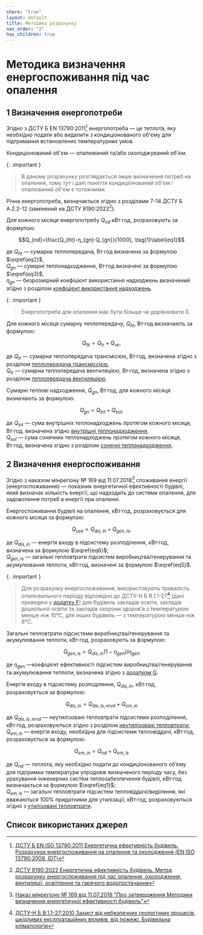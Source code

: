 ```yaml
---
share: "true"
layout: default
title: Методика розрахунку
nav_order: "2"
has_children: true
---
```



# Методика визначення енергоспоживання під час опалення

## 1 Визначення енергопотреби

Згідно з ДСТУ Б EN 13790:2011[^1] енергопотреба — це теплота, яку необхідно подати або видалити з кондиціонованого об'єму для підтримання встановлених температурних умов.

Кондиціонований об'єм — опалюваний та/або охолоджуваний об'єм.

{: .important }
> В даному розрахунку розглядається лише визначення потреб на опалення, тому тут і далі поняття кондиціонований об'єм і опалюваний об'єм є тотожними.

Річна енергопотреба, визначається згідно з розділами 7-14 ДСТУ Б А.2.2-12 (замінений на ДСТУ 9190:2022[^2]).

Для кожного місяця енергопотребу $Q_{nd}$ кВт·год, розраховують за формулою:

$$Q_{nd}=\frac{Q_{ht}-η_{gn}·Q_{gn}}{1000}, \tag{1}\label{eq1}$$

де $Q_{ht}$ — сумарна теплопередача, Вт·год визначена за формулою $\eqref{eq2}$,  
$Q_{gn}$ — сумарні теплонадходження, Вт·год визначені за формулою $\eqref{eq3}$,  
$η_{gn}$ — безрозмірний коефіцієнт використання надходжень визначений згідно з розділом [коефіцієнт використання надходжень](./utilisation-factor.md).

{: .important }
> Енергопотреба для опалення має бути більше чи дорівнювати 0.

Для кожного місяця сумарну теплопередачу, $Q_{ht}$, Вт·год визначають за формулою:

$$
Q_{ht}=Q_{tr}+Q_{ve}, \tag{2}
\label{eq2}
$$

де $Q_{tr}$ — сумарна теплопередача трансмісією, Вт·год, визначена згідно з розділом [теплопередача трансміссією](./transmission.md),  
$Q_{tr}$ — сумарна теплопередача вентиляцією, Вт·год, визначена згідно з розділом [теплопередача вентиляцією](./ventilation.md).

Сумарні теплові надходження, $Q_{gn}$, Вт·год, для кожного місяця визначають за формулою:

$$
Q_{gn}=Q_{int}+Q_{sol},\tag{3}
\label{eq3}
$$

де $Q_{int}$ — сума внутрішніх теплонадходжень протягом кожного місяця, Вт·год, визначена згідно [внутрішні теплонадходження](./internal.md),  
$Q_{sol}$ — сума сонячних теплонадходжень протягом кожного місяця, Вт·год, визначена згідно з розділом [сонячні теплонадходження](./solar.md).

## 2 Визначення енергоспоживання

Згідно з наказом мінрегіону № 169 від 11.07.2018[^3] споживання енергії (енергоспоживання) — показник енергетичної ефективності будівлі, який визначає кількість енергії, що надходить до системи опалення, для задоволення потреб в енергії при опаленні.

Енергоспоживання будівлі на опалення, кВт·год, розраховується для кожного місяця за формулою:

$$Q_{use}=Q_{dis,in}+Q_{gen,ls},\tag{4}$$

де $Q_{dis,in}$  — енергія входу в підсистему розподілення, кВт·год, визначена за формулою $\eqref{eq6}$;  
$Q_{gen,ls}$ — загальні тепловтрати підсистем виробництва/генерування та акумулювання теплоти, кВт·год, визначені за формулою $\eqref{eq5}$.  

{: .important }
> Для розрахунку енергоспоживання, використовують тривалість опалювального періоду відповідно до ДСТУ-Н Б В.1.1-27[^4] (дані приведені у [додатку F](../appendixes/appendix-f.md)) для будівель закладів освіти, закладів дошкільної освіти та закладів охорони здоровʼя з температурою менше ніж 10℃, для інших будівель — з температурою менше ніж 8℃.
 
Загальні тепловтрати підсистеми виробництва/генерування та акумулювання теплоти, кВт·год, розраховують за формулою:

$$
Q_{gen,ls}=Q_{dis,in}(1-\eta_{gen})/\eta_{gen}\tag{5}
\label{eq5}
$$

де $\eta_{gen}$ —коефіцієнт ефективності підсистем виробництва/генерування та акумулювання теплоти, визначена згідно з [додатком G](../appendixes/appendix-g.md).  

Енергія входу в підсистему розподілення, $Q_{dis,in}$, кВт·год, розраховується за формулою:

$$
Q_{dis,in}=Q_{dis,ls,nrvd}+Q_{em,in}\tag{6}
\label{eq6}
$$

де $Q_{dis,ls,nrvd}$ — неутилізовані тепловтрати підсистеми розподілення, кВт·год, розраховуються згідно з розділом [неутилізовані тепловтрати](./unused-heat-losses.md);  
$Q_{em,in}$ — енергія входу, необхідна для підсистеми тепловіддачі, кВт·год, розраховується за формулою:

$$Q_{em,in}=Q_{nd}+Q_{em,ls}$$

де $Q_{nd}$ — теплота, яку необхідно подати до кондиціонованого об’єму для підтримки температури упродовж визначеного періоду часу, без урахування інженерних систем теплозабезпечення будівлі, кВт·год визначається за формулою $\eqref{eq1}$;  
$Q_{em,ls}$  — загальні тепловтрати підсистем тепловіддачі/виділення, які вважаються 100% придатними для утилізації, кВт·год, розраховуються згідно з [утилізовані тепловтрати](./used-heat-losses.md).

## Список використаних джерел

[^1]: [ДСТУ Б EN ISO 13790:2011 Енергетична ефективність будівель. Розрахунок енергоспоживання на опалення та охолодження (EN ISO 13790:2008, IDT)](https://online.budstandart.com/ua/catalog/doc-page?id_doc=28005)
[^2]: [ДСТУ 9190:2022 Енергетична ефективність будівель. Метод розрахунку енергоспоживання під час опалення, охолодження, вентиляції, освітлення та гарячого водопостачання](https://online.budstandart.com/ua/catalog/doc-page.html?id_doc=98995)
[^3]: [Наказ мінрегіону № 169 від 11.07.2018 "Про затвердження Методики визначення енергетичної ефективності будівель"](https://zakon.rada.gov.ua/laws/show/z0822-18#Text)
[^4]: [ДСТУ-Н Б В.1.1-27:2010 Захист від небезпечних геологічних процесів, шкідливих експлуатаційних впливів, від пожежі. Будівельна кліматологія](https://online.budstandart.com/ua/catalog/doc-page.html?id_doc=26655)
